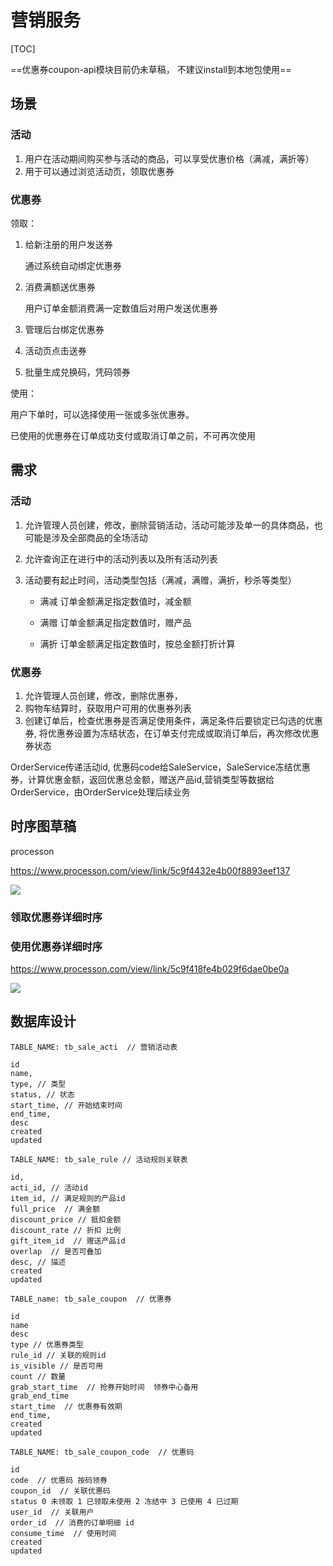 # 营销服务

[TOC]

==优惠券coupon-api模块目前仍未草稿， 不建议install到本地包使用==

## 场景

### 活动

1. 用户在活动期间购买参与活动的商品，可以享受优惠价格（满减，满折等）
2. 用于可以通过浏览活动页，领取优惠券

### 优惠券

领取：

1. 给新注册的用户发送券

   通过系统自动绑定优惠券

2. 消费满额送优惠券

   用户订单金额消费满一定数值后对用户发送优惠券

3. 管理后台绑定优惠券

4. 活动页点击送券

5. 批量生成兑换码，凭码领券

使用：

用户下单时，可以选择使用一张或多张优惠券。

已使用的优惠券在订单成功支付或取消订单之前，不可再次使用



## 需求

### 活动

1. 允许管理人员创建，修改，删除营销活动，活动可能涉及单一的具体商品，也可能是涉及全部商品的全场活动

2. 允许查询正在进行中的活动列表以及所有活动列表

3. 活动要有起止时间，活动类型包括（满减，满赠，满折，秒杀等类型）

   - 满减  订单金额满足指定数值时，减金额

   - 满赠  订单金额满足指定数值时，赠产品
   - 满折  订单金额满足指定数值时，按总金额打折计算



### 优惠券

1. 允许管理人员创建，修改，删除优惠券，
2. 购物车结算时，获取用户可用的优惠券列表
3. 创建订单后，检查优惠券是否满足使用条件，满足条件后要锁定已勾选的优惠券, 将优惠券设置为冻结状态，在订单支付完成或取消订单后，再次修改优惠券状态



OrderService传递活动id, 优惠码code给SaleService，SaleService冻结优惠券，计算优惠金额，返回优惠总金额，赠送产品id,营销类型等数据给OrderService，由OrderService处理后续业务



## 时序图草稿

processon

https://www.processon.com/view/link/5c9f4432e4b00f8893eef137

![](http://assets.processon.com/chart_image/5c9f4431e4b029f6dae0bf8a.png?_=1565597776676)

### 领取优惠券详细时序





### 使用优惠券详细时序

https://www.processon.com/view/link/5c9f418fe4b029f6dae0be0a



![](http://assets.processon.com/chart_image/5c9f418ee4b06765f07f2695.png?_=1565886383720)







## 数据库设计



```
TABLE_NAME: tb_sale_acti  // 营销活动表

id
name,
type, // 类型
status, // 状态
start_time, // 开始结束时间
end_time, 
desc 
created
updated
```



```
TABLE_NAME: tb_sale_rule // 活动规则关联表

id,
acti_id, // 活动id
item_id, // 满足规则的产品id  
full_price  // 满金额
discount_price // 抵扣金额
discount_rate // 折扣 比例
gift_item_id  // 赠送产品id
overlap  // 是否可叠加
desc, // 描述
created
updated
```



```
TABLE_name: tb_sale_coupon  // 优惠券

id
name 
desc
type // 优惠券类型
rule_id // 关联的规则id
is_visible // 是否可用
count // 数量
grab_start_time  // 抢券开始时间  领券中心备用
grab_end_time  
start_time  // 优惠券有效期
end_time,
created
updated
```



```
TABLE_NAME: tb_sale_coupon_code  // 优惠码

id
code  // 优惠码 按码领券
coupon_id  // 关联优惠码
status 0 未领取 1 已领取未使用 2 冻结中 3 已使用 4 已过期
user_id  // 关联用户
order_id  // 消费的订单明细 id
consume_time  // 使用时间
created
updated
```

